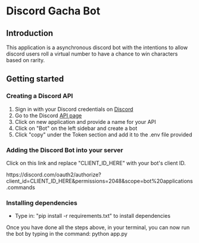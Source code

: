 ﻿<h1>Discord Gacha Bot</h1>
 <h2>Introduction</h2>
 <p>This application is a asynchronous discord bot with the intentions to allow discord users roll a virtual number to have a chance to win characters based on rarity.</p>

<h2>Getting started</h2>

<h3>Creating a Discord API </h3>
<ol>
 <li>Sign in with your Discord credentials on <a href="https://discord.com">Discord</a> </li>
 <li>Go to the Discord <a href=https://discord.com/developers/applications>API page </a></li>
  <li> Click on new application and provide a name for your API </li>
  <li>Click on "Bot" on the left sidebar and create a bot</li>
  <li>Click "copy" under the Token section and add it to the .env file provided</li>
 </ol>
  
  <h3>Adding the Discord Bot into your server</h3>
  <p>Click on this link and replace "CLIENT_ID_HERE" with your bot's client ID.</p>
  https://discord.com/oauth2/authorize?client_id=CLIENT_ID_HERE&permissions=2048&scope=bot%20applications.commands


<h3>Installing dependencies </h3>
<ul>
  <li>Type in: "pip install -r requirements.txt" to install dependencies</li>
  </ul>
 
  <p>Once you have done all the steps above, in your terminal, you can now run the bot by typing in the command: python app.py</p>
